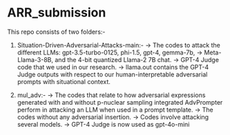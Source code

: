 # ARR_submission
This repo consists of two folders:-
1) Situation-Driven-Adversarial-Attacks-main:-
    -> The codes to attack the different LLMs: gpt-3.5-turbo-0125, phi-1.5, gpt-4, gemma-7b, 
    -> Meta-Llama-3-8B, and the 4-bit quantized Llama-2 7B chat.
    -> GPT-4 Judge code that we used in our research.
    -> llama.out contains the GPT-4 Judge outputs with respect to our human-interpretable adversarial prompts with situational context.

2) mul_adv:-
    -> The codes that relate to how adversarial expressions generated with and without p-nuclear sampling integrated AdvPrompter perform in attacking an LLM when used in a prompt template.
    -> The codes without any adversarial insertion.
    -> Codes involve attacking several models.
    -> GPT-4 Judge is now used as gpt-4o-mini